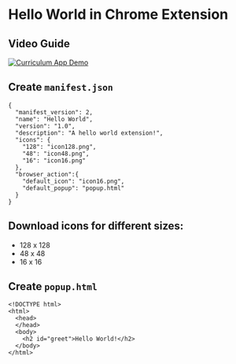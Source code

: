 # Hello World in Chrome Extension

## Video Guide

[![Curriculum App Demo](http://img.youtube.com/vi/bxeuZBY_i2c/0.jpg)](https://www.youtube.com/watch?v=bxeuZBY_i2c "Curriculum App Demo")


## Create `manifest.json`
```
{
  "manifest_version": 2,
  "name": "Hello World",
  "version": "1.0",
  "description": "A hello world extension!",
  "icons": {
    "128": "icon128.png",
    "48": "icon48.png",
    "16": "icon16.png"
  },
  "browser_action":{
    "default_icon": "icon16.png",
    "default_popup": "popup.html"
  }
}
```

## Download icons for different sizes:
- 128 x 128
- 48 x 48
- 16 x 16

## Create `popup.html`
```
<!DOCTYPE html>
<html>
  <head>
  </head>
  <body>
    <h2 id="greet">Hello World!</h2>
  </body> 
</html>
```